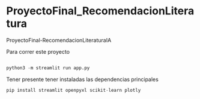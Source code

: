 # ProyectoFinal_RecomendacionLiteratura
ProyectoFinal-RecomendacionLiteraturaIA


Para correr este proyecto

```py

python3 -m streamlit run app.py

```


Tener presente tener instaladas las dependencias principales

```py
pip install streamlit openpyxl scikit-learn plotly
```